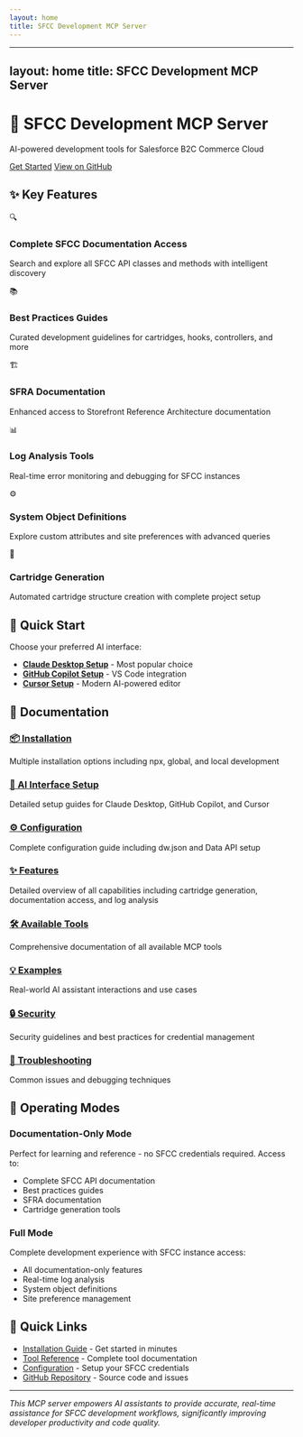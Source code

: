 ```yaml
---
layout: home
title: SFCC Development MCP Server
---
```


---
layout: home
title: SFCC Development MCP Server
---

<div class="hero-section">
  <div class="hero-content">
    <h1 class="hero-title">🚀 SFCC Development MCP Server</h1>
    <p class="hero-subtitle">AI-powered development tools for Salesforce B2C Commerce Cloud</p>
    <div class="hero-buttons">
      <a href="installation" class="btn btn-primary">Get Started</a>
      <a href="https://github.com/taurgis/sfcc-dev-mcp" class="btn btn-secondary">View on GitHub</a>
    </div>
  </div>
</div>

## ✨ Key Features

<div class="feature-grid">
  <div class="feature-item">
    <div class="feature-icon">🔍</div>
    <h3>Complete SFCC Documentation Access</h3>
    <p>Search and explore all SFCC API classes and methods with intelligent discovery</p>
  </div>
  
  <div class="feature-item">
    <div class="feature-icon">📚</div>
    <h3>Best Practices Guides</h3>
    <p>Curated development guidelines for cartridges, hooks, controllers, and more</p>
  </div>
  
  <div class="feature-item">
    <div class="feature-icon">🏗️</div>
    <h3>SFRA Documentation</h3>
    <p>Enhanced access to Storefront Reference Architecture documentation</p>
  </div>
  
  <div class="feature-item">
    <div class="feature-icon">📊</div>
    <h3>Log Analysis Tools</h3>
    <p>Real-time error monitoring and debugging for SFCC instances</p>
  </div>
  
  <div class="feature-item">
    <div class="feature-icon">⚙️</div>
    <h3>System Object Definitions</h3>
    <p>Explore custom attributes and site preferences with advanced queries</p>
  </div>
  
  <div class="feature-item">
    <div class="feature-icon">🚀</div>
    <h3>Cartridge Generation</h3>
    <p>Automated cartridge structure creation with complete project setup</p>
  </div>
</div>

## 🚀 Quick Start

Choose your preferred AI interface:

- **[Claude Desktop Setup](ai-interfaces#claude-desktop)** - Most popular choice
- **[GitHub Copilot Setup](ai-interfaces#github-copilot)** - VS Code integration
- **[Cursor Setup](ai-interfaces#cursor)** - Modern AI-powered editor

## 📖 Documentation

<div class="grid">
  <div class="card">
    <h3><a href="installation">📦 Installation</a></h3>
    <p>Multiple installation options including npx, global, and local development</p>
  </div>
  
  <div class="card">
    <h3><a href="ai-interfaces">🤖 AI Interface Setup</a></h3>
    <p>Detailed setup guides for Claude Desktop, GitHub Copilot, and Cursor</p>
  </div>
  
  <div class="card">
    <h3><a href="configuration">⚙️ Configuration</a></h3>
    <p>Complete configuration guide including dw.json and Data API setup</p>
  </div>
  
  <div class="card">
    <h3><a href="features">✨ Features</a></h3>
    <p>Detailed overview of all capabilities including cartridge generation, documentation access, and log analysis</p>
  </div>
  
  <div class="card">
    <h3><a href="tools">🛠️ Available Tools</a></h3>
    <p>Comprehensive documentation of all available MCP tools</p>
  </div>
  
  <div class="card">
    <h3><a href="examples">💡 Examples</a></h3>
    <p>Real-world AI assistant interactions and use cases</p>
  </div>
  
  <div class="card">
    <h3><a href="security">🔒 Security</a></h3>
    <p>Security guidelines and best practices for credential management</p>
  </div>
  
  <div class="card">
    <h3><a href="troubleshooting">🐛 Troubleshooting</a></h3>
    <p>Common issues and debugging techniques</p>
  </div>
</div>

## 🎯 Operating Modes

### Documentation-Only Mode
Perfect for learning and reference - no SFCC credentials required. Access to:
- Complete SFCC API documentation
- Best practices guides  
- SFRA documentation
- Cartridge generation tools

### Full Mode
Complete development experience with SFCC instance access:
- All documentation-only features
- Real-time log analysis
- System object definitions
- Site preference management

## 🔗 Quick Links

- [Installation Guide](installation) - Get started in minutes
- [Tool Reference](tools) - Complete tool documentation  
- [Configuration](configuration) - Setup your SFCC credentials
- [GitHub Repository](https://github.com/taurgis/sfcc-dev-mcp) - Source code and issues

---

*This MCP server empowers AI assistants to provide accurate, real-time assistance for SFCC development workflows, significantly improving developer productivity and code quality.*
